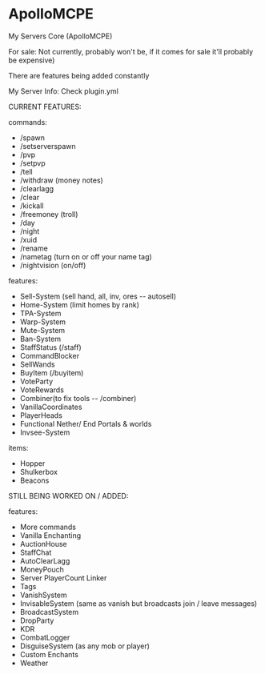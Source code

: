 # ApolloMCPE

My Servers Core (ApolloMCPE)

For sale: Not currently, probably won't be, if it comes for sale it'll probably be expensive)

There are features being added constantly 

My Server Info: Check plugin.yml 

CURRENT FEATURES: 

commands: 
- /spawn 
- /setserverspawn
- /pvp
- /setpvp
- /tell
- /withdraw (money notes)
- /clearlagg
- /clear
- /kickall
- /freemoney (troll)
- /day
- /night
- /xuid
- /rename
- /nametag (turn on or off your name tag)
- /nightvision (on/off)

features:

- Sell-System (sell hand, all, inv, ores -- autosell)
- Home-System (limit homes by rank)
- TPA-System
- Warp-System
- Mute-System
- Ban-System
- StaffStatus (/staff)
- CommandBlocker
- SellWands
- BuyItem (/buyitem)
- VoteParty
- VoteRewards
- Combiner(to fix tools -- /combiner)
- VanillaCoordinates
- PlayerHeads
- Functional Nether/ End Portals & worlds
- Invsee-System

items: 

- Hopper
- Shulkerbox
- Beacons

STILL BEING WORKED ON / ADDED: 

features: 
- More commands
- Vanilla Enchanting
- AuctionHouse
- StaffChat
- AutoClearLagg
- MoneyPouch
- Server PlayerCount Linker
- Tags
- VanishSystem
- InvisableSystem (same as vanish but broadcasts join / leave messages)
- BroadcastSystem
- DropParty
- KDR
- CombatLogger
- DisguiseSystem (as any mob or player)
- Custom Enchants
- Weather 

